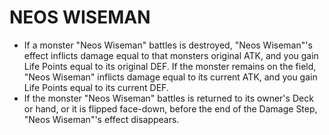 # NEOS WISEMAN

*   If a monster "Neos Wiseman" battles is destroyed, "Neos Wiseman"'s effect inflicts damage equal to that monsters original ATK, and you gain Life Points equal to its original DEF. If the monster remains on the field, "Neos Wiseman" inflicts damage equal to its current ATK, and you gain Life Points equal to its current DEF.
*   If the monster "Neos Wiseman" battles is returned to its owner's Deck or hand, or it is flipped face-down, before the end of the Damage Step, "Neos Wiseman"'s effect disappears.
